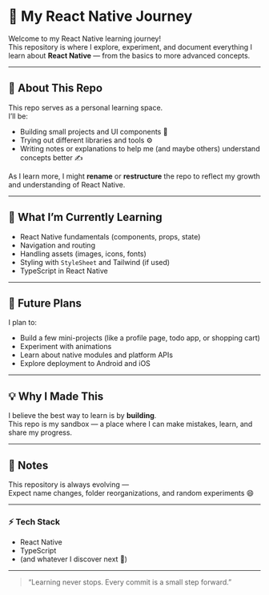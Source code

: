 # 🚀 My React Native Journey

Welcome to my React Native learning journey!  
This repository is where I explore, experiment, and document everything I learn about **React Native** — from the basics to more advanced concepts.

---

## 📘 About This Repo
This repo serves as a personal learning space.  
I’ll be:
- Building small projects and UI components 🧩  
- Trying out different libraries and tools ⚙️  
- Writing notes or explanations to help me (and maybe others) understand concepts better ✍️  

As I learn more, I might **rename** or **restructure** the repo to reflect my growth and understanding of React Native.

---

## 🧠 What I’m Currently Learning
- React Native fundamentals (components, props, state)
- Navigation and routing
- Handling assets (images, icons, fonts)
- Styling with `StyleSheet` and Tailwind (if used)
- TypeScript in React Native

---

## 🔮 Future Plans
I plan to:
- Build a few mini-projects (like a profile page, todo app, or shopping cart)
- Experiment with animations
- Learn about native modules and platform APIs
- Explore deployment to Android and iOS

---

## 💡 Why I Made This
I believe the best way to learn is by **building**.  
This repo is my sandbox — a place where I can make mistakes, learn, and share my progress.

---

## 🧭 Notes
This repository is always evolving —  
Expect name changes, folder reorganizations, and random experiments 😄

---

### ⚡ Tech Stack
- React Native  
- TypeScript  
- (and whatever I discover next 👀)

---

> “Learning never stops. Every commit is a small step forward.”  

